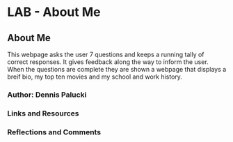 # LAB - About Me

## About Me

This webpage asks the user 7 questions and keeps a running tally of correct responses.  It gives feedback along the way to inform the user.  When the questions are complete they are shown a webpage that displays a breif bio, my top ten movies and my school and work history.

### Author: Dennis Palucki

### Links and Resources

### Reflections and Comments
